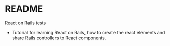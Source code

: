 # README

React on Rails tests

- Tutorial for learning React on Rails, how to create the react elements and share Rails controllers to React components.